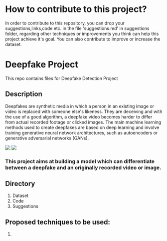 # How to contribute to this project?

In order to contribute to this repository, you can drop your suggestions,links,code etc. in the file 'suggestions.md' in suggestions folder, regarding other techniques or improvements you think can help this project achieve it's goal.
You can also contribute to improve or increase the dataset.

# Deepfake Project

This repo contains files for Deepfake Detection Project

## Description

Deepfakes are synthetic media in which a person in an existing image or video is replaced with someone else's likeness. They are deceiving and with the use of a good algorithm, a deepfake video becomes harder to differ from actual recorded footage or clicked images. The main machine learning methods used to create deepfakes are based on deep learning and involve training generative neural network architectures, such as autoencoders or generative adversarial networks (GANs).

<image src="four.jpg">

<image src="monalisa.jpeg">
  
### This project aims at building a model which can differentiate between a deepfake and an originally recorded video or image.

## Directory
1. Dataset
2. Code
3. Suggestions

## Proposed techniques to be used:
1. 
